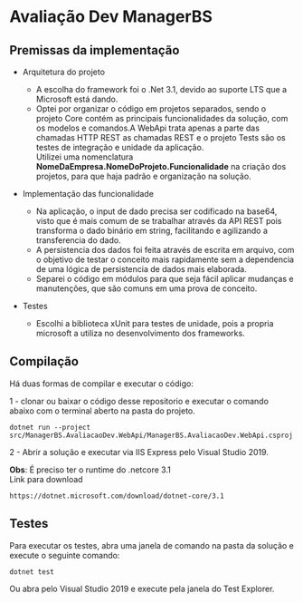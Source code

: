# Avaliação Dev ManagerBS

## Premissas da implementação
- Arquitetura do projeto
  - A escolha do framework foi o .Net 3.1, devido ao suporte LTS que a Microsoft está dando.
  - Optei por organizar o código em projetos separados, sendo o projeto Core contém as principais funcionalidades da solução, com os modelos e comandos.A WebApi trata apenas a parte das chamadas HTTP REST as chamadas REST e o projeto Tests são os testes de integração e unidade da aplicação.
  <br>Utilizei uma nomenclatura **NomeDaEmpresa.NomeDoProjeto.Funcionalidade** na criação dos projetos, para que haja padrão e organização na solução.

- Implementação das funcionalidade
  - Na aplicação, o input de dado precisa ser codificado na base64, visto que é mais comum de se trabalhar através da API REST pois transforma o dado binário em string, facilitando e agilizando a transferencia do dado.
  - A persistencia dos dados foi feita através de escrita em arquivo, com o objetivo de testar o conceito mais rapidamente sem a dependencia de uma lógica de persistencia de dados mais elaborada.
  - Separei o código em módulos para que seja fácil aplicar mudanças e manutenções, que são comuns em uma prova de conceito.
  
- Testes
  - Escolhi a biblioteca xUnit para testes de unidade, pois a propria microsoft a utiliza no desenvolvimento dos frameworks.
  
## Compilação
Há duas formas de compilar e executar o código:

1 - clonar ou baixar o código desse repositorio e executar o comando abaixo com o terminal aberto na pasta do projeto.
    
    dotnet run --project src/ManagerBS.AvaliacaoDev.WebApi/ManagerBS.AvaliacaoDev.WebApi.csproj

2 - Abrir a solução e executar via IIS Express pelo Visual Studio 2019.

**Obs**: É preciso ter o runtime do .netcore 3.1<br>
Link para download<br>
    
    https://dotnet.microsoft.com/download/dotnet-core/3.1

## Testes
Para executar os testes, abra uma janela de comando na pasta da solução e execute o seguinte comando:

    dotnet test
    
Ou abra pelo Visual Studio 2019 e execute pela janela do Test Explorer.